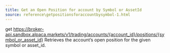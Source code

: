 ```yaml
---
title: Get an Open Position for account by Symbol or AssetId
source: reference\getpositionsforaccountbysymbol-1.html
---
```


get https://broker-api.sandbox.alpaca.markets/v1/trading/accounts/{account_id}/positions/{symbol_or_asset_id}
Retrieves the account’s open position for the given symbol or asset_id.
